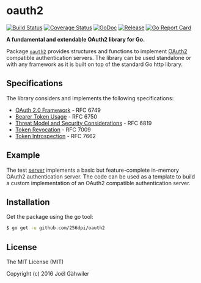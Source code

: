 # oauth2

[![Build Status](https://travis-ci.org/256dpi/oauth2.svg?branch=master)](https://travis-ci.org/256dpi/oauth2)
[![Coverage Status](https://coveralls.io/repos/github/256dpi/oauth2/badge.svg?branch=master)](https://coveralls.io/github/256dpi/oauth2?branch=master)
[![GoDoc](https://godoc.org/github.com/256dpi/oauth2?status.svg)](http://godoc.org/github.com/256dpi/oauth2)
[![Release](https://img.shields.io/github/release/256dpi/oauth2.svg)](https://github.com/256dpi/oauth2/releases)
[![Go Report Card](https://goreportcard.com/badge/github.com/256dpi/oauth2)](http://goreportcard.com/report/256dpi/oauth2)

**A fundamental and extendable OAuth2 library for Go.**

Package [`oauth2`](http://godoc.org/github.com/256dpi/oauth2) provides structures and functions to implement [OAuth2](https://oauth.net/2/) compatible authentication servers. The library can be used standalone or with any framework as it is built on top of the standard Go http library.

## Specifications

The library considers and implements the following specifications:
 
- [OAuth 2.0 Framework](https://tools.ietf.org/html/rfc6749) - RFC 6749
- [Bearer Token Usage](https://tools.ietf.org/html/rfc6750) - RFC 6750
- [Threat Model and Security Considerations](https://tools.ietf.org/html/rfc6819) - RFC 6819
- [Token Revocation](https://tools.ietf.org/html/rfc7009) - RFC 7009
- [Token Introspection](https://tools.ietf.org/html/rfc7662) - RFC 7662

## Example

The test [server](https://github.com/256dpi/oauth2/blob/master/server.go) implements a basic but feature-complete in-memory OAuth2 authentication server. The code can be used as a template to build a custom implementation of an OAuth2 compatible authentication server.

## Installation

Get the package using the go tool:

```bash
$ go get -u github.com/256dpi/oauth2
```

## License

The MIT License (MIT)

Copyright (c) 2016 Joël Gähwiler
